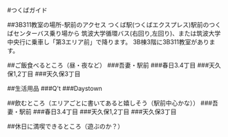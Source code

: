 #つくばガイド

##3B311教室の場所-駅前のアクセス
つくば駅(つくばエクスプレス)駅前のつくばセンターバス乗り場から
筑波大学循環バス(右回り,左回り)、または筑波大学中央行に乗車し「第3エリア前」で降ります。
3B棟3階に3B311教室があります。

##ご飯食べるところ（昼・夜など）
###吾妻・駅前
###春日3.4丁目
###天久保1,2丁目
###天久保3丁目

##生活用品
###Q't
###Daystown

##飲むところ（エリアごとに書いてあると嬉しそう（駅前中心かな））
###吾妻・駅前
###春日3.4丁目
###天久保1,2丁目
###天久保3丁目

##休日に満喫できるところ（遊ぶのか？）
